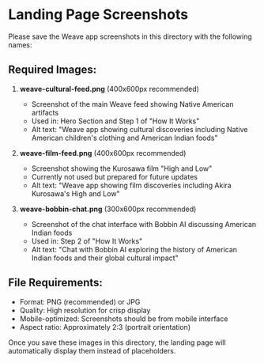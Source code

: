 # Landing Page Screenshots

Please save the Weave app screenshots in this directory with the following names:

## Required Images:

1. **weave-cultural-feed.png** (400x600px recommended)
   - Screenshot of the main Weave feed showing Native American artifacts
   - Used in: Hero Section and Step 1 of "How It Works"
   - Alt text: "Weave app showing cultural discoveries including Native American children's clothing and American Indian foods"

2. **weave-film-feed.png** (400x600px recommended) 
   - Screenshot showing the Kurosawa film "High and Low"
   - Currently not used but prepared for future updates
   - Alt text: "Weave app showing film discoveries including Akira Kurosawa's High and Low"

3. **weave-bobbin-chat.png** (300x600px recommended)
   - Screenshot of the chat interface with Bobbin AI discussing American Indian foods
   - Used in: Step 2 of "How It Works"
   - Alt text: "Chat with Bobbin AI exploring the history of American Indian foods and their global cultural impact"

## File Requirements:
- Format: PNG (recommended) or JPG
- Quality: High resolution for crisp display
- Mobile-optimized: Screenshots should be from mobile interface
- Aspect ratio: Approximately 2:3 (portrait orientation)

Once you save these images in this directory, the landing page will automatically display them instead of placeholders.